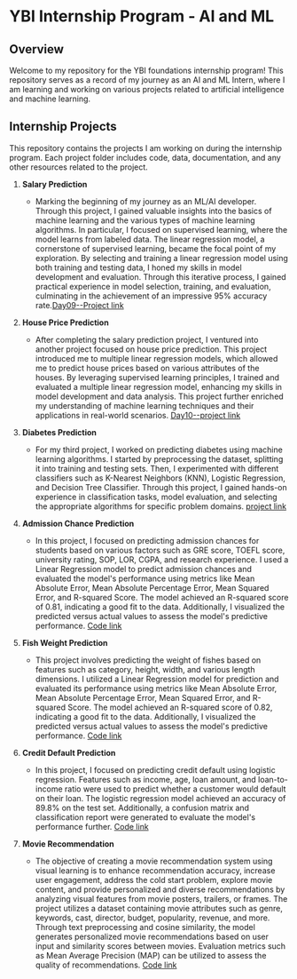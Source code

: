 # YBI Internship Program - AI and ML

## Overview
Welcome to my repository for the YBI foundations internship program! This repository serves as a record of my journey as an AI and ML Intern, where I am learning and working on various projects related to artificial intelligence and machine learning.

## Internship Projects
This repository contains the projects I am working on during the internship program. Each project folder includes code, data, documentation, and any other resources related to the project.

1. **Salary Prediction**
   - Marking the beginning of my journey as an ML/AI developer. Through this project, I gained valuable insights into the basics of machine learning and the various types of machine learning algorithms. In particular, I focused on supervised learning, where the model learns from labeled data. The linear regression model, a cornerstone of supervised learning, became the focal point of my exploration. By selecting and training a linear regression model using both training and testing data, I honed my skills in model development and evaluation. Through this iterative process, I gained practical experience in model selection, training, and evaluation, culminating in the achievement of an impressive 95% accuracy rate.[Day09--Project link](https://github.com/Poorani-27/AI-ML/tree/main/AI%20ML%20internship%20_ybi%20Foundation/Day09.Salary%20and%20house%20price%20prediction/salary%20prediction%20based%20on%20experience%20years)


2. **House Price Prediction**
   - After completing the salary prediction project, I ventured into another project focused on house price prediction. This project introduced me to multiple linear regression models, which allowed me to predict house prices based on various attributes of the houses. By leveraging supervised learning principles, I trained and evaluated a multiple linear regression model, enhancing my skills in model development and data analysis. This project further enriched my understanding of machine learning techniques and their applications in real-world scenarios. [Day10--project link](https://github.com/Poorani-27/AI-ML/tree/main/AI%20ML%20internship%20_ybi%20Foundation/Day09.Salary%20and%20house%20price%20prediction/house%20price%20prediction
)

3. **Diabetes Prediction**
   - For my third project, I worked on predicting diabetes using machine learning algorithms. I started by preprocessing the dataset, splitting it into training and testing sets. Then, I experimented with different classifiers such as K-Nearest Neighbors (KNN), Logistic Regression, and Decision Tree Classifier. Through this project, I gained hands-on experience in classification tasks, model evaluation, and selecting the appropriate algorithms for specific problem domains. [project link](https://github.com/Poorani-27/AI-ML/tree/main/AI%20ML%20internship%20_ybi%20Foundation/DAY10)

4. **Admission Chance Prediction**
   - In this project, I focused on predicting admission chances for students based on various factors such as GRE score, TOEFL score, university rating, SOP, LOR, CGPA, and research experience. I used a Linear Regression model to predict admission chances and evaluated the model's performance using metrics like Mean Absolute Error, Mean Absolute Percentage Error, Mean Squared Error, and R-squared Score. The model achieved an R-squared score of 0.81, indicating a good fit to the data. Additionally, I visualized the predicted versus actual values to assess the model's predictive performance. [Code link](https://github.com/Poorani-27/AI-ML/blob/main/AI%20ML%20internship%20_ybi%20Foundation/Fundamental_practice_problems/Chance_of_Admission_Prediction.ipynb)

5. **Fish Weight Prediction**
   - This project involves predicting the weight of fishes based on features such as category, height, width, and various length dimensions. I utilized a Linear Regression model for prediction and evaluated its performance using metrics like Mean Absolute Error, Mean Absolute Percentage Error, Mean Squared Error, and R-squared Score. The model achieved an R-squared score of 0.82, indicating a good fit to the data. Additionally, I visualized the predicted versus actual values to assess the model's predictive performance. [Code link](
https://github.com/Poorani-27/AI-ML/blob/main/AI%20ML%20internship%20_ybi%20Foundation/Fundamental_practice_problems/Fish_weight_Prediction.ipynb)

6. **Credit Default Prediction**
   - In this project, I focused on predicting credit default using logistic regression. Features such as income, age, loan amount, and loan-to-income ratio were used to predict whether a customer would default on their loan. The logistic regression model achieved an accuracy of 89.8% on the test set. Additionally, a confusion matrix and classification report were generated to evaluate the model's performance further. [Code link](https://github.com/Poorani-27/AI-ML/blob/main/AI%20ML%20internship%20_ybi%20Foundation/Fundamental_practice_problems/credit_card_default_prediction.ipynb)

7. **Movie Recommendation**
   - The objective of creating a movie recommendation system using visual learning is to enhance recommendation accuracy, increase user engagement, address the cold start problem, explore movie content, and provide personalized and diverse recommendations by analyzing visual features from movie posters, trailers, or frames. The project utilizes a dataset containing movie attributes such as genre, keywords, cast, director, budget, popularity, revenue, and more. Through text preprocessing and cosine similarity, the model generates personalized movie recommendations based on user input and similarity scores between movies. Evaluation metrics such as Mean Average Precision (MAP) can be utilized to assess the quality of recommendations. [Code link](https://github.com/Poorani-27/AI-ML/tree/main/AI%20ML%20internship%20_ybi%20Foundation/Internship_projects
)

